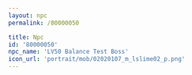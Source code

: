 ```yaml
---
layout: npc
permalink: /80000050

title: Npc
id: '80000050'
npc_name: 'LV50 Balance Test Boss'
icon_url: 'portrait/mob/02020107_m_lslime02_p.png'
---
```

